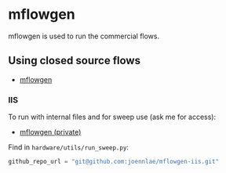 # mflowgen

mflowgen is used to run the commercial flows.

## Using closed source flows

* [mflowgen](https://github.com/mflowgen/mflowgen)

### IIS

To run with internal files and for sweep use (ask me for access):

* [mflowgen (private)](https://github.com/joennlae/mflowgen-iis)

Find in `hardware/utils/run_sweep.py`:

```python
github_repo_url = "git@github.com:joennlae/mflowgen-iis.git"
```




